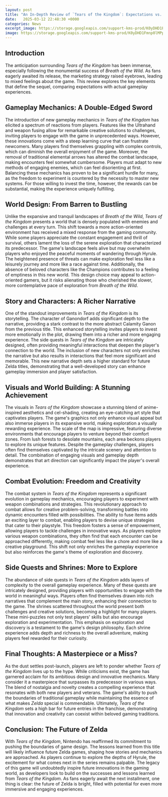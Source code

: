 ```yaml
---
layout: post
title: "An In-Depth Review of `Tears of the Kingdom`: Expectations vs. Reality"
date:   2025-03-12 22:48:30 +0000
categories: News
excerpt_image: https://storage.googleapis.com/support-kms-prod/K0yDHD1Fmnp0lMPptD9w4PiNV9IuJVHPdHz4
image: https://storage.googleapis.com/support-kms-prod/K0yDHD1Fmnp0lMPptD9w4PiNV9IuJVHPdHz4
---
```


## Introduction
The anticipation surrounding *Tears of the Kingdom* has been immense, especially following the monumental success of *Breath of the Wild*. As fans eagerly awaited its release, the marketing strategy raised eyebrows, leading to mixed feelings about the game. This review explores the key elements that define the sequel, comparing expectations with actual gameplay experiences. 
## Gameplay Mechanics: A Double-Edged Sword
The introduction of new gameplay mechanics in *Tears of the Kingdom* has elicited a spectrum of reactions from players. Features like the Ultrahand and weapon fusing allow for remarkable creative solutions to challenges, inviting players to engage with the game in unprecedented ways. However, these innovations come with a steep learning curve that can frustrate newcomers. Many players find themselves grappling with complex controls, which can diminish the overall enjoyment of the game.
Moreover, the removal of traditional elemental arrows has altered the combat landscape, making encounters feel somewhat cumbersome. Players must adapt to new methods of engaging enemies, which can feel disorienting at first. Balancing these mechanics has proven to be a significant hurdle for many, as the freedom to experiment is countered by the necessity to master new systems. For those willing to invest the time, however, the rewards can be substantial, making the experience uniquely fulfilling.
## World Design: From Barren to Bustling
Unlike the expansive and tranquil landscapes of *Breath of the Wild*, *Tears of the Kingdom* presents a world that is densely populated with enemies and challenges at every turn. This shift towards a more action-oriented environment has received a mixed response from the gaming community. While some players appreciate the constant engagement and thrill of survival, others lament the loss of the serene exploration that characterized its predecessor.
The game's landscape feels alive but may overwhelm players who enjoyed the peaceful moments of wandering through Hyrule. The heightened presence of threats can make exploration feel less like a leisurely journey and more like a race against time. Additionally, the absence of beloved characters like the Champions contributes to a feeling of emptiness in this new world. This design choice may appeal to action-oriented gamers, but it risks alienating those who cherished the slower, more contemplative pace of exploration from *Breath of the Wild*.
## Story and Characters: A Richer Narrative
One of the standout improvements in *Tears of the Kingdom* is its storytelling. The character of Ganondorf adds significant depth to the narrative, providing a stark contrast to the more abstract Calamity Ganon from the previous title. This enhanced storytelling invites players to invest more emotionally in the plot, drawing them into a richer and more engaging experience.
The side quests in *Tears of the Kingdom* are intricately designed, often providing meaningful interactions that deepen the player's connection to the world. The inclusion of new characters not only enriches the narrative but also results in interactions that feel more significant and memorable. This new narrative depth sets a higher standard for future Zelda titles, demonstrating that a well-developed story can enhance gameplay immersion and player satisfaction. 
## Visuals and World Building: A Stunning Achievement
The visuals in *Tears of the Kingdom* showcase a stunning blend of anime-inspired aesthetics and cel-shading, creating an eye-catching art style that captivates players. The game's graphics not only enhance visual appeal but also immerse players in its expansive world, making exploration a visually rewarding experience. 
The scale of the map is impressive, featuring diverse environments that encourage players to venture beyond their comfort zones. From lush forests to desolate mountains, each area beckons players to explore its unique features. Despite the gameplay challenges, players often find themselves captivated by the intricate scenery and attention to detail. The combination of engaging visuals and gameplay depth demonstrates that art direction can significantly impact the player's overall experience.
## Combat Evolution: Freedom and Creativity
The combat system in *Tears of the Kingdom* represents a significant evolution in gameplay mechanics, encouraging players to experiment with weapon combinations and strategies. This revolutionary approach to combat allows for creative problem-solving, transforming battles into dynamic encounters filled with possibilities. 
The ability to fuse items adds an exciting layer to combat, enabling players to devise unique strategies that cater to their playstyle. This freedom fosters a sense of empowerment, allowing players to tackle challenges in innovative ways. As players explore various weapon combinations, they often find that each encounter can be approached differently, making combat feel less like a chore and more like a creative playground. This shift not only enriches the gameplay experience but also reinforces the game's theme of exploration and discovery.
## Side Quests and Shrines: More to Explore
The abundance of side quests in *Tears of the Kingdom* adds layers of complexity to the overall gameplay experience. Many of these quests are intricately designed, providing players with opportunities to engage with the world in meaningful ways. Players often find themselves drawn into rich narratives that complement the main story, enhancing their connection to the game.
The shrines scattered throughout the world present both challenges and creative solutions, becoming a highlight for many players. These mini-puzzles not only test players' skills but also encourage exploration and experimentation. This emphasis on exploration and discovery is a testament to the game's design philosophy. Each shrine experience adds depth and richness to the overall adventure, making players feel rewarded for their curiosity.
## Final Thoughts: A Masterpiece or a Miss?
As the dust settles post-launch, players are left to ponder whether *Tears of the Kingdom* lives up to the hype. While criticisms exist, the game has garnered acclaim for its ambitious design and innovative mechanics. Many consider it a masterpiece that surpasses its predecessor in various ways. 
The blend of nostalgia and novelty creates a compelling experience that resonates with both new players and veterans. The game's ability to push the boundaries of traditional gameplay while maintaining the essence of what makes *Zelda* special is commendable. Ultimately, *Tears of the Kingdom* sets a high bar for future entries in the franchise, demonstrating that innovation and creativity can coexist within beloved gaming traditions.
## Conclusion: The Future of Zelda
With *Tears of the Kingdom*, Nintendo has reaffirmed its commitment to pushing the boundaries of game design. The lessons learned from this title will likely influence future Zelda games, shaping how stories and mechanics are approached. As players continue to explore the depths of Hyrule, the excitement for what comes next in the series remains palpable.
The legacy of this game will undoubtedly inspire future innovations in the gaming world, as developers look to build on the successes and lessons learned from *Tears of the Kingdom*. As fans eagerly await the next installment, one thing is clear: the future of Zelda is bright, filled with potential for even more immersive and engaging experiences.